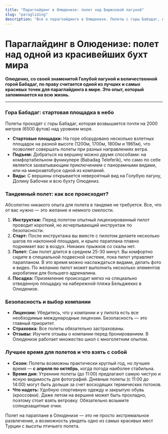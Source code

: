 ```yaml
---
title: "Параглайдинг в Олюденизе: полет над Бирюзовой лагуной"
slug: "paragliding"
description: "Все о параглайдинге в Олюденизе. Полеты с горы Бабадаг, как выбрать компанию, цены и что нужно знать для вашего первого тандемного полета над знаменитой Голубой лагуной."
---
```


# Параглайдинг в Олюденизе: полет над одной из красивейших бухт мира

**Олюдениз, со своей знаменитой Голубой лагуной и величественной горой Бабадаг, по праву считается одной из лучших и самых красивых точек для параглайдинга в мире. Это опыт, который запоминается на всю жизнь.**

---

### Гора Бабадаг: стартовая площадка в небо

Полеты проходят с горы Бабадаг, которая возвышается почти на 2000 метров (6500 футов) над уровнем моря.

-   **Стартовые площадки:** На горе оборудовано несколько взлетных площадок на разной высоте (1200м, 1700м, 1800м и 1965м), что позволяет совершать полеты при разных направлениях ветра.
-   **Подъем:** Добраться на вершину можно двумя способами: на комфортабельном фуникулере (Babadag Teleferik), что само по себе является захватывающим приключением с панорамными видами, или на микроавтобусе одной из компаний.
-   **Виды:** С вершины открывается невероятный вид на Голубую лагуну, Долину Бабочек и всю бухту Олюдениз.

### Тандемный полет: как все происходит?

Абсолютно никакого опыта для полета в тандеме не требуется. Все, что от вас нужно — это желание и немного смелости.

1.  **Инструктаж:** Перед полетом опытный лицензированный пилот проводит короткий, но исчерпывающий инструктаж по безопасности.
2.  **Старт:** После инструктажа вы вместе с пилотом делаете несколько шагов по наклонной площадке, и крыло параплана плавно поднимает вас в воздух. Никаких прыжков со скалы нет.
3.  **Полет:** Сам полет длится в среднем 25-30 минут. Вы комфортно сидите в специальной подвесной системе, пока пилот управляет парапланом. В это время можно наслаждаться видами, делать фото и видео. По желанию пилот может выполнить несколько элементов акробатики для большего адреналина.
4.  **Посадка:** Приземление происходит мягко на специально отведенную площадку на набережной пляжа Бельджекиз в Олюденизе.

### Безопасность и выбор компании

-   **Лицензии:** Убедитесь, что у компании и у пилота есть все необходимые международные лицензии. Безопасность — это главный приоритет.
-   **Страховка:** Все полеты обязательно застрахованы.
-   **Отзывы:** Изучите отзывы о компании перед бронированием. В Олюденизе работает множество школ с многолетним опытом.

### Лучшее время для полетов и что взять с собой

-   **Сезон:** Полеты возможны практически круглый год, но лучшее время — **с апреля по октябрь**, когда погода наиболее стабильна.
-   **Время дня:** Утренние полеты (до 11:00) предлагают самую чистую и ясную видимость для фотографий. Дневные полеты (с 11:00 до 14:00) могут быть дольше за счет восходящих термических потоков.
-   **Что надеть:** Удобную спортивную одежду и закрытую обувь (кроссовки). Даже летом на вершине может быть прохладно, поэтому стоит взять ветровку. Обязательно возьмите солнцезащитные очки.

Полет на параплане в Олюденизе — это не просто экстремальное развлечение, а возможность увидеть одно из самых красивых мест Турции с высоты птичьего полета. 